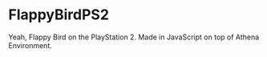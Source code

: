# FlappyBirdPS2
Yeah, Flappy Bird on the PlayStation 2. Made in JavaScript on top of Athena Environment.
